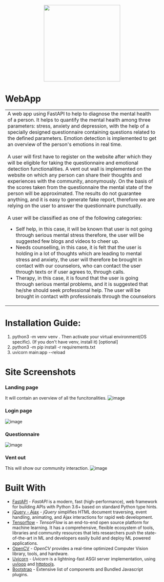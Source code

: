 <p align="center">
<img  src="https://drive.google.com/uc?export=view&id=1nZjIq1AbpMKXBDop7CEkvJNa6Tr2awQy" width="250" height="250">
</p>

# WebApp
<table>
<tr>
<td>
A web app using FastAPI to help to diagnose the mental health of a person. It helps to quantify the mental health among three parameters: stress, anxiety and depression, with the help of a specially designed questionnaire containing questions related to the defined parameters. Emotion detection is implemented to get an overview of the person's emotions in real time.  <br><br> A user will first have to register on the website after which they will be eligible for taking the questionnaire and emotional detection functionalities. A vent out wall is implemented on the website on which any person can share their thoughts and experiences with the community, anonymously.  On the basis of the scores taken from the questionnaire the mental state of the person will be approximated. The results do not guarantee anything, and it is easy to generate fake report, therefore we are relying on the user to answer the questionnaire punctually.<br><br>
A user will be classified as one of the following categories:
<ul>
<li>Self help, in this case, it will be known that user is not going through serious mental stress therefore, the user will be suggested few blogs and videos to cheer up.</li>
<li>Needs counselling, in this case, it is felt that the user is holding in a lot of thoughts which are leading to mental stress and anxiety, the user will therefore be brought in contact with our counselors, who can contact the user through texts or if user agrees to, through calls.</li>
<li>Therapy, in this case, it is found that the user is going through serious mental problems, and it is suggested that he/she should seek professional help. The user will be brought in contact with professionals through the counselors</li>
</ul> 
</td>
</tr>
</table>

# Installation Guide:
1. python3 -m venv venv . Then activate your virtual environment(OS specific). (If you don't have venv, install it) [optional]
2. python3 -m pip install -r requirements.txt
3. uvicorn main:app --reload

# Site Screenshots
### Landing page 
It will contain an overview of all the funcitonalities.
![image](https://drive.google.com/uc?export=view&id=1dtMganqG0e2JRMB4WUP8Unj0PSjPASyC)
### Login page
![image](https://drive.google.com/uc?export=view&id=1MSRqvYl5VXjgXwJsc6m74yUzWVlzdf2o)
### Questionnaire
![image](https://drive.google.com/uc?export=view&id=1te15wqQIzsb93yo_8ZfZ4ZulxzqJbvtc)
### Vent out
This will show our community interaction.
![image](https://drive.google.com/uc?export=view&id=1RBUk4eawrfYKm8_wbijvxoOQPYBhUCZt)
# Built With
- [FastAPI](https://fastapi.tiangolo.com/) - _FastAPI_ is a modern, fast (high-performance), web framework for building APIs with Python 3.6+ based on standard Python type hints.
- [jQuery - Ajax](http://www.w3schools.com/jquery/jquery_ref_ajax.asp) - _jQuery_ simplifies HTML document traversing, event handling, animating, and Ajax interactions for rapid web development.
- [Tensorflow](https://www.tensorflow.org/) - _TensorFlow_ is an end-to-end open source platform for machine learning. It has a comprehensive, flexible ecosystem of tools, libraries and community resources that lets researchers push the state-of-the-art in ML and developers easily build and deploy ML powered applications.
- [OpenCV](https://opencv.org/) - _OpenCV_ provides a real-time optimized Computer Vision library, tools, and hardware.
- [Uvicorn](https://www.uvicorn.org/) - _Uvicorn_ is a lightning-fast ASGI server implementation, using [uvloop](https://github.com/MagicStack/uvloop) and [httptools](https://github.com/MagicStack/httptools).
- [Bootstrap](http://getbootstrap.com/) - Extensive list of components and  Bundled Javascript plugins.

